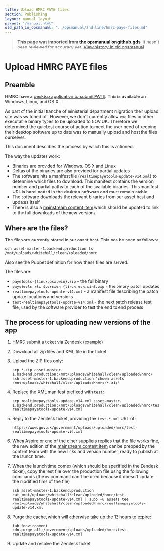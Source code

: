 ```yaml
---
title: Upload HMRC PAYE files
section: Publishing
layout: manual_layout
parent: "/manual.html"
old_path_in_opsmanual: "../opsmanual/2nd-line/hmrc-paye-files.md"
---
```




> **This page was imported from [the opsmanual on github.gds](https://github.gds/gds/opsmanual)**.
It hasn't been reviewed for accuracy yet.
[View history in old opsmanual](https://github.gds/gds/opsmanual/tree/master/2nd-line/hmrc-paye-files.md)


# Upload HMRC PAYE files

## Preamble

HMRC have a [desktop application to submit
PAYE](http://www.hmrc.gov.uk/payerti/payroll/bpt/paye-tools.htm). This
is available on Windows, Linux, and OS X.

As part of the initial tranche of ministerial department migration their
upload site was switched off. However, we don't currently allow `exe`
files or other executable binary types to be uploaded to GOV.UK.
Therefore we determined the quickest course of action to meet the user
need of keeping their desktop software up to date was to manually upload
and host the files ourselves.

This document describes the process by which this is actioned.

The way the updates work:

-   Binaries are provided for Windows, OS X and Linux
-   Deltas of the binaries are also provided for partial updates
-   The software hits a manifest file
    (`realtimepayetools-update-v14.xml`) to determine which files
    to download. This manifest contains the version number and partial
    paths to each of the available binaries. This manifest URL is
    hard-coded in the desktop software and must remain stable
-   The software downloads the relevant binaries from our asset host and
    updates itself
-   There is also a [mainstream content
    item](https://www.gov.uk/basic-paye-tools) which should be updated
    to link to the full downloads of the new versions

## Where are the files?

The files are currently stored in our asset host. This can be seen as
follows:

    ssh asset-master-1.backend.production ls /mnt/uploads/whitehall/clean/uploaded/hmrc

Also see [the Puppet definition for how these files are
served](https://github.com/alphagov/govuk-puppet/blob/b97161bb04a9602fabc80db2a65c923fca27cb42/modules/govuk/manifests/apps/whitehall.pp#L94-L110).

The files are:

-   `payetools-{linux,osx,win}.zip` - the full binary
-   `payetools-rti-$version-{linux,osx,win}.zip` - the binary patch
    updates
-   `realtimepayetools-update-v14.xml` - a manifest file describing the
    patch update locations and versions
-   `test-realtimepayetools-update-v14.xml` - the next patch release
    test file, used by the software provider to test the end to end
    process

## The process for uploading new versions of the app

1.  HMRC submit a ticket via Zendesk
    ([example](https://govuk.zendesk.com/tickets/771694))
2.  Download all zip files and XML file in the ticket
3.  Upload the ZIP files only:

        scp *.zip asset-master-1.backend.production:/mnt/uploads/whitehall/clean/uploaded/hmrc/
        ssh asset-master-1.backend.production 'chown assets /mnt/uploads/whitehall/clean/uploaded/hmrc/*.zip'

4.  Replace the XML manifest prefixed with `test`:

        scp realtimepayetools-update-v14.xml asset-master-1.backend.production:/mnt/uploads/whitehall/clean/uploaded/hmrc/test-realtimepayetools-update-v14.xml

5.  Reply to the Zendesk ticket, providing the `test-*.xml` URL of:

        https://www.gov.uk/government/uploads/uploaded/hmrc/test-realtimepayetools-update-v14.xml

6.  When Aspire or one of the other suppliers replies that the file
    works fine, the new edition of the [mainstream content
    item](https://www.gov.uk/basic-paye-tools) can be prepped by the
    content team with the new links and version number, ready to publish
    at the launch time.
7.  When the launch time comes (which should be specified in the Zendesk
    ticket), copy the test file over the production file using the
    following commands (the `mv` command can't be used because it
    doesn't update the modified time of the file):

        ssh asset-master-1.backend.production
        cat /mnt/uploads/whitehall/clean/uploaded/hmrc/test-realtimepayetools-update-v14.xml | sudo -u assets tee /mnt/uploads/whitehall/clean/uploaded/hmrc/realtimepayetools-update-v14.xml

8.  Purge the cache, which will otherwise take up the 12 hours to
    expire:

        fab $environment cdn.purge_all:/government/uploads/uploaded/hmrc/test-realtimepayetools-update-v14.xml

9.  Update and resolve the Zendesk ticket

